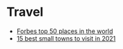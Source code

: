 # Travel

* [Forbes top 50 places in the world](https://www.forbes.com/sites/laurabegleybloom/2019/09/04/bucket-list-travel-the-top-50-places-in-the-world/)
* [15 best small towns to visit in 2021](https://www.smithsonianmag.com/travel/15-best-small-towns-visit-2021-180977798)
